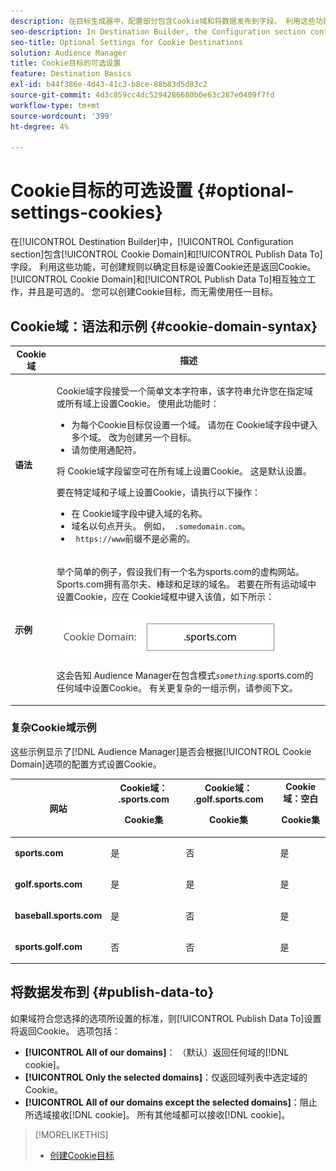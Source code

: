 ```yaml
---
description: 在目标生成器中，配置部分包含Cookie域和将数据发布到字段。 利用这些功能，可创建规则以确定目标是设置Cookie还是返回Cookie。 Cookie域和发布数据可相互独立地工作且是可选的。 您可以创建Cookie目标，而无需使用任一目标。
seo-description: In Destination Builder, the Configuration section contains the Cookie Domain and Publish Data To fields. These let you create rules to determine if a destination sets a cookie or returns a cookie. Cookie Domain and Publish Data To work independently of each other and are optional. You can create a cookie destination without using either of them.
seo-title: Optional Settings for Cookie Destinations
solution: Audience Manager
title: Cookie目标的可选设置
feature: Destination Basics
exl-id: b44f386e-4d43-41c3-b8ce-88b83d5d83c2
source-git-commit: 4d3c859cc4dc5294286680b0e63c287e0409f7fd
workflow-type: tm+mt
source-wordcount: '399'
ht-degree: 4%

---
```


# Cookie目标的可选设置 {#optional-settings-cookies}

在[!UICONTROL Destination Builder]中，[!UICONTROL Configuration section]包含[!UICONTROL Cookie Domain]和[!UICONTROL Publish Data To]字段。 利用这些功能，可创建规则以确定目标是设置Cookie还是返回Cookie。 [!UICONTROL Cookie Domain]和[!UICONTROL Publish Data To]相互独立工作，并且是可选的。 您可以创建Cookie目标，而无需使用任一目标。

## Cookie域：语法和示例 {#cookie-domain-syntax}

<!-- cookie-destination-options.xml -->

<table id="table_4F4F7562AFEE49F8917AAE5712B5CCE4"> 
 <thead> 
  <tr> 
   <th colname="col1" class="entry"> Cookie 域 </th> 
   <th colname="col2" class="entry"> 描述 </th> 
  </tr>
 </thead>
 <tbody> 
  <tr> 
   <td colname="col1"> <p><b>语法</b> </p> </td> 
   <td colname="col2"> <p><span class="wintitle"> Cookie域</span>字段接受一个简单文本字符串，该字符串允许您在指定域或所有域上设置Cookie。 使用此功能时： </p> <p> 
     <ul id="ul_473CB59F2C0C4B358201BE5C8B27D73D"> 
      <li id="li_4E7F4691C1B54415963F7D5AA1558C9A">为每个Cookie目标仅设置一个域。 请勿在<span class="wintitle"> Cookie域</span>字段中键入多个域。 改为创建另一个<span class="wintitle">目标</span>。 </li> 
      <li id="li_AEBF5C5F3C264C5EA4A2A6063C3F377D">请勿使用通配符。 </li> 
     </ul> </p> <p> 将<span class="wintitle"> Cookie域</span>字段留空可在所有域上设置Cookie。 这是默认设置。 </p> <p>要在特定域和子域上设置Cookie，请执行以下操作： </p> <p> 
     <ul id="ul_F25BC0D8C40641A2A5CA338E5C258435"> 
      <li id="li_E236D8DEE4F24F9BBA36074F7049C12C">在<span class="wintitle"> Cookie域</span>字段中键入域的名称。 </li> 
      <li id="li_0471C198EE344DE5963A3C2F70B9E78B">域名以句点开头。 例如，<code> .somedomain.com</code>。 </li> 
      <li id="li_73D06F2BEF45487280C2245E1F6B8ED0"><code> https://www</code>前缀不是必需的。 </li> 
     </ul> </p> </td> 
  </tr> 
  <tr> 
   <td colname="col1"> <p><b>示例</b> </p> </td> 
   <td colname="col2"> <p>举个简单的例子，假设我们有一个名为sports.com的虚构网站。 Sports.com拥有高尔夫、棒球和足球的域名。 若要在所有运动域中设置Cookie，应在<span class="wintitle"> Cookie域</span>框中键入该值，如下所示： </p> <p> <img src="assets/sports-domain.png" id="image_8883477BB3B543648C97A441AD34C6DE" /> </p> <p>这会告知<span class="keyword"> Audience Manager</span>在包含模式<code><i>something</i></code>.sports.com的任何域中设置Cookie。 有关更复杂的一组示例，请参阅下文。 </p> </td> 
  </tr> 
 </tbody> 
</table>

### 复杂Cookie域示例

这些示例显示了[!DNL Audience Manager]是否会根据[!UICONTROL Cookie Domain]选项的配置方式设置Cookie。

<table id="table_3A7B9479CDA6493FA8104D8D9841E914"> 
 <thead> 
  <tr> 
   <th colname="col1" class="entry"> 网站 </th> 
   <th colname="col2" class="entry">Cookie域： .sports.com <p>Cookie集 </p> </th> 
   <th colname="col3" class="entry">Cookie域： .golf.sports.com <p>Cookie集 </p> </th> 
   <th colname="col4" class="entry">Cookie域：空白 <p>Cookie集 </p> </th> 
  </tr> 
 </thead>
 <tbody> 
  <tr> 
   <td colname="col1"> <p> <b>sports.com</b> </p> </td> 
   <td colname="col2"> 是 </td> 
   <td colname="col3"> 否 </td> 
   <td colname="col4"> 是 </td> 
  </tr> 
  <tr> 
   <td colname="col1"> <p> <b>golf.sports.com</b> </p> </td> 
   <td colname="col2"> 是 </td> 
   <td colname="col3"> 是 </td> 
   <td colname="col4"> 是 </td> 
  </tr> 
  <tr> 
   <td colname="col1"> <p> <b>baseball.sports.com</b> </p> </td> 
   <td colname="col2"> 是 </td> 
   <td colname="col3"> 否 </td> 
   <td colname="col4"> 是 </td> 
  </tr> 
  <tr> 
   <td colname="col1"> <p> <b>sports.golf.com</b> </p> </td> 
   <td colname="col2"> 否 </td> 
   <td colname="col3"> 否 </td> 
   <td colname="col4"> 是 </td> 
  </tr> 
 </tbody> 
</table>

## 将数据发布到 {#publish-data-to}

如果域符合您选择的选项所设置的标准，则[!UICONTROL Publish Data To]设置将返回Cookie。 选项包括：

* **[!UICONTROL All of our domains]**： （默认）返回任何域的[!DNL cookie]。
* **[!UICONTROL Only the selected domains]**：仅返回域列表中选定域的Cookie。
* **[!UICONTROL All of our domains except the selected domains]**：阻止所选域接收[!DNL cookie]。 所有其他域都可以接收[!DNL cookie]。

>[!MORELIKETHIS]
>
>* [创建Cookie目标](../../features/destinations/create-cookie-destination.md)
